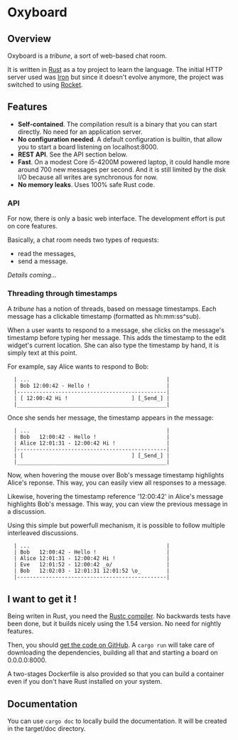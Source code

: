 Oxyboard
========

## Overview

Oxyboard is a _tribune_, a sort of web-based chat room.

It is written in [Rust](https://www.rust-lang.org) as a toy project to learn the language.
The initial HTTP server used was [Iron](https://github.com/iron/iron "Iron on GitHub")
but since it doesn't evolve anymore, the project was switched to using [Rocket](https://rocket.rs/).

## Features

- **Self-contained**. The compilation result is a binary that you can start directly. No need for an application server.
- **No configuration needed**. A default configuration is builtin, that allow you to start a board listening on localhost:8000.
- **REST API**. See the API section below.
- **Fast**. On a modest Core i5-4200M powered laptop, it could handle more around 700 new messages per second.
  And it is still limited by the disk I/O because all writes are synchronous for now.
- **No memory leaks**. Uses 100% safe Rust code.

### API

For now, there is only a basic web interface. The development effort is put on core features.

Basically, a chat room needs two types of requests:

- read the messages,
- send a message.

_Details coming..._

### Threading through timestamps

A _tribune_ has a notion of threads, based on message timestamps.
Each message has a clickable timestamp (formatted as hh:mm:ss^sub).

When a user wants to respond to a message, she clicks on the message's timestamp
before typing her message. This adds the timestamp to the edit widget's current location.
She can also type the timestamp by hand, it is simply text at this point.

For example, say Alice wants to respond to Bob:

```
  | ...                                           |
  | Bob 12:00:42 - Hello !                        |
  |-----------------------------------------------|
  | [ 12:00:42 Hi !                    ] [_Send_] |
  |_______________________________________________|
```

Once she sends her message, the timestamp appears in the message:

```
  | ...                                           |
  | Bob   12:00:42 - Hello !                      |
  | Alice 12:01:31 - 12:00:42 Hi !                |
  |-----------------------------------------------|
  | [                                  ] [_Send_] |
  |_______________________________________________|
```

Now, when hovering the mouse over Bob's message timestamp highlights Alice's reponse.
This way, you can easily view all responses to a message.

Likewise, hovering the timestamp reference '12:00:42' in Alice's message highlights Bob's message.
This way, you can view the previous message in a discussion.

Using this simple but powerfull mechanism, it is possible to follow multiple interleaved discussions.

```
  | ...                                           |
  | Bob   12:00:42 - Hello !                      |
  | Alice 12:01:31 - 12:00:42 Hi !                |
  | Eve   12:01:52 - 12:00:42 _o/                 |
  | Bob   12:02:03 - 12:01:31 12:01:52 \o_        |
  |-----------------------------------------------|
```

## I want to get it !

Being writen in Rust, you need the [Rustc compiler](https://www.rust-lang.org/fr/downloads.html). No backwards tests have been done, but it builds nicely using the 1.54 version. No need for nightly features.

Then, you should [get the code on GitHub](https://github.com/Tifauv/oxyboard).
A `cargo run` will take care of downloading the dependencies, building all that and starting a board on 0.0.0.0:8000.

A two-stages Dockerfile is also provided so that you can build a container even if you don't have Rust installed on your system.


## Documentation

You can use `cargo doc` to locally build the documentation. It will be created in the target/doc directory.
